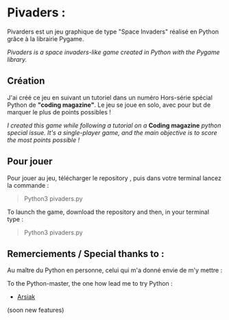 # Pivaders :

Pivarders est un jeu graphique de type "Space Invaders" réalisé en Python grâce à la librairie Pygame.

*Pivaders is a space invaders-like game created in Python with the Pygame library.*

## Création

J'ai créé ce jeu en suivant un tutoriel dans un numéro Hors-série spécial Python de **"coding magazine"**.
Le jeu se joue en solo, avec pour but de marquer le plus de points possibles !

*I created this game while following a tutorial on a* **Coding magazine** *python special issue.* 
*It's a single-player game, and the main objective is to score the most points possible !*

## Pour jouer 
Pour jouer au jeu, télécharger le repository , puis dans votre terminal lancez la commande :

> Python3 pivaders.py
> 
To launch the game, download the repository and then, in your terminal type :

> Python3 pivaders.py

## Remerciements / Special thanks to :

Au maître du Python en personne, celui qui m'a donné envie de m'y mettre :

To the Python-master, the one how lead me to try Python :

 - [Arsiak](https://github.com/arsiak)

 

(soon new features)

